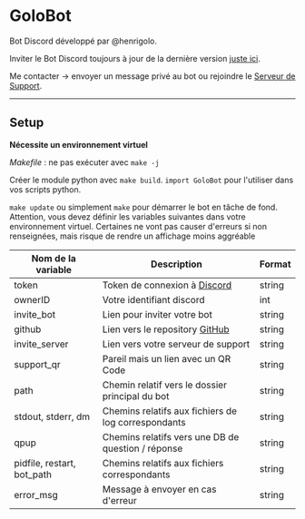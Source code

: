 # GoloBot

Bot Discord développé par @henrigolo.

Inviter le Bot Discord toujours à jour de la dernière version [juste ici](https://discord.com/api/oauth2/authorize?client_id=1045367982060220557&permissions=8&scope=bot%20applications.commands).

Me contacter → envoyer un message privé au bot ou rejoindre le [Serveur de Support](https://discord.gg/V2spkxSp8N).

---

## Setup

**Nécessite un environnement virtuel**

*Makefile* : ne pas exécuter avec `make -j`

Créer le module python avec `make build`.
`import GoloBot` pour l'utiliser dans vos scripts python.

`make update` ou simplement `make` pour démarrer le bot en tâche de fond.
Attention, vous devez définir les variables suivantes dans votre environnement virtuel.
Certaines ne vont pas causer d'erreurs si non renseignées, mais risque de rendre un affichage moins aggréable

| Nom de la variable         | Description                                                                 | Format |
|----------------------------|-----------------------------------------------------------------------------|--------|
| token                      | Token de connexion à [Discord](https://discord.com/developers/applications) | string |
| ownerID                    | Votre identifiant discord                                                   | int    |
| invite_bot                 | Lien pour inviter votre bot                                                 | string |
| github                     | Lien vers le repository [GitHub](https://github.com)                        | string |
| invite_server              | Lien vers votre serveur de support                                          | string |
| support_qr                 | Pareil mais un lien avec un QR Code                                         | string |
| path                       | Chemin relatif vers le dossier principal du bot                             | string |
| stdout, stderr, dm         | Chemins relatifs aux fichiers de log correspondants                         | string |
| qpup                       | Chemins relatifs vers une DB de question / réponse                          | string |
| pidfile, restart, bot_path | Chemins relatifs aux fichiers correspondants                                | string |
| error_msg                  | Message à envoyer en cas d'erreur                                           | string |
